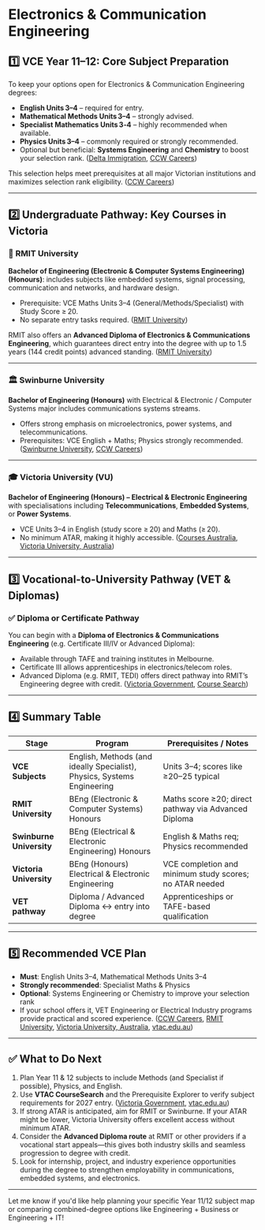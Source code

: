 # Electronics & Communication Engineering

## 1️⃣ VCE Year 11–12: Core Subject Preparation

To keep your options open for Electronics & Communication Engineering degrees:

* **English Units 3–4** – required for entry.
* **Mathematical Methods Units 3–4** – strongly advised.
* **Specialist Mathematics Units 3‑4** – highly recommended when available.
* **Physics Units 3–4** – commonly required or strongly recommended.
* Optional but beneficial: **Systems Engineering** and **Chemistry** to boost your selection rank. ([Delta Immigration][1], [CCW Careers][2])

This selection helps meet prerequisites at all major Victorian institutions and maximizes selection rank eligibility. ([CCW Careers][2])

---

## 2️⃣ Undergraduate Pathway: Key Courses in Victoria

### 🎯 RMIT University

**Bachelor of Engineering (Electronic & Computer Systems Engineering) (Honours)**: includes subjects like embedded systems, signal processing, communication and networks, and hardware design.

* Prerequisite: VCE Maths Units 3–4 (General/Methods/Specialist) with Study Score ≥ 20.
* No separate entry tasks required. ([RMIT University][3])

RMIT also offers an **Advanced Diploma of Electronics & Communications Engineering**, which guarantees direct entry into the degree with up to 1.5 years (144 credit points) advanced standing. ([RMIT University][4])

---

### 🏛️ Swinburne University

**Bachelor of Engineering (Honours)** with Electrical & Electronic / Computer Systems major includes communications systems streams.

* Offers strong emphasis on microelectronics, power systems, and telecommunications.
* Prerequisites: VCE English + Maths; Physics strongly recommended. ([Swinburne University][5], [CCW Careers][2])

---

### 🎓 Victoria University (VU)

**Bachelor of Engineering (Honours) – Electrical & Electronic Engineering** with specialisations including **Telecommunications**, **Embedded Systems**, or **Power Systems**.

* VCE Units 3–4 in English (study score ≥ 20) and Maths (≥ 20).
* No minimum ATAR, making it highly accessible. ([Courses Australia][6], [Victoria University, Australia][7])

---

## 3️⃣ Vocational-to-University Pathway (VET & Diplomas)

### ✅ Diploma or Certificate Pathway

You can begin with a **Diploma of Electronics & Communications Engineering** (e.g. Certificate III/IV or Advanced Diploma):

* Available through TAFE and training institutes in Melbourne.
* Certificate III allows apprenticeships in electronics/telecom roles.
* Advanced Diploma (e.g. RMIT, TEDI) offers direct pathway into RMIT’s Engineering degree with credit. ([Victoria Government][8], [Course Search][9])

---

## 4️⃣ Summary Table

| Stage                    | Program                                                                 | Prerequisites / Notes                                   |
| ------------------------ | ----------------------------------------------------------------------- | ------------------------------------------------------- |
| **VCE Subjects**         | English, Methods (and ideally Specialist), Physics, Systems Engineering | Units 3–4; scores like ≥20–25 typical                   |
| **RMIT University**      | BEng (Electronic & Computer Systems) Honours                            | Maths score ≥20; direct pathway via Advanced Diploma    |
| **Swinburne University** | BEng (Electrical & Electronic Engineering) Honours                      | English & Maths req; Physics recommended                |
| **Victoria University**  | BEng (Honours) Electrical & Electronic Engineering                      | VCE completion and minimum study scores; no ATAR needed |
| **VET pathway**          | Diploma / Advanced Diploma ↔ entry into degree                          | Apprenticeships or TAFE-based qualification             |

---

## 5️⃣ Recommended VCE Plan

* **Must**: English Units 3–4, Mathematical Methods Units 3–4
* **Strongly recommended**: Specialist Maths & Physics
* **Optional**: Systems Engineering or Chemistry to improve your selection rank
* If your school offers it, VET Engineering or Electrical Industry programs provide practical and scored experience. ([CCW Careers][2], [RMIT University][4], [Victoria University, Australia][10], [vtac.edu.au][11])

---

## ✅ What to Do Next

1. Plan Year 11 & 12 subjects to include Methods (and Specialist if possible), Physics, and English.
2. Use **VTAC CourseSearch** and the Prerequisite Explorer to verify subject requirements for 2027 entry. ([Victoria Government][8], [vtac.edu.au][11])
3. If strong ATAR is anticipated, aim for RMIT or Swinburne. If your ATAR might be lower, Victoria University offers excellent access without minimum ATAR.
4. Consider the **Advanced Diploma route** at RMIT or other providers if a vocational start appeals—this gives both industry skills and seamless progression to degree with credit.
5. Look for internship, project, and industry experience opportunities during the degree to strengthen employability in communications, embedded systems, and electronics.

---

Let me know if you'd like help planning your specific Year 11/12 subject map or comparing combined-degree options like Engineering + Business or Engineering + IT!

[1]: https://www.deltaimmigration.com.au/Electronics-Engineering-Courses/Victoria.htm?utm_source=chatgpt.com "Electronics Engineering Courses in Victoria"
[2]: https://ccwcareers.edublogs.org/files/2025/07/VCE-Subject-Prerequisites-Engineering-Courses-2026-2028.pdf?utm_source=chatgpt.com "VCE SUBJECT PREREQUISITES UNDERGRADUATE ENTRY ENGINEERING COURSES"
[3]: https://www.rmit.edu.au/study-with-us/levels-of-study/undergraduate-study/honours-degrees/bachelor-of-engineering-electronic-and-computer-systems-engineeringhonoursbachelor-of-business-bh111?utm_source=chatgpt.com "Bachelor of Engineering (Electronic and Computer Systems Engineering)(Honours)/Bachelor of Business - RMIT University"
[4]: https://www.rmit.edu.au/study-with-us/levels-of-study/vocational-study/advanced-diplomas/advanced-diploma-of-electronics-and-communications-engineering-c6178?utm_source=chatgpt.com "Advanced Diploma of Electronics and Communications Engineering"
[5]: https://www.swinburne.edu.au/courses/find-a-course/engineering/electrical-electronic/?utm_source=chatgpt.com "Electrical and Electronic Engineering - Swinburne University of Technology"
[6]: https://www.courses.com.au/provider-course/bachelor-of-engineering-honours-electrical-and-electronic-engineering-victoria-university?utm_source=chatgpt.com "Victoria University - Bachelor of Engineering (Honours) (Electrical and Electronic Engineering)"
[7]: https://www.vu.edu.au/courses/bachelor-of-engineering-honours-electrical-and-electronic-engineering-nhee/?utm_source=chatgpt.com "Bachelor of Engineering (Honours) (Electrical and Electronic Engineering) | Victoria University"
[8]: https://www.vic.gov.au/choosing-year-11-and-12-subjects?utm_source=chatgpt.com "Choosing Year 11 and 12 subjects | vic.gov.au"
[9]: https://coursesearch.studymelbourne.vic.gov.au/course/details.html?courseid=56787826&institutionid=428956&utm_source=chatgpt.com "Diploma of Electronics and Communications Engineering - Study Melbourne"
[10]: https://www.vu.edu.au/courses/bachelor-of-engineering-honours-electrical-and-electronic-engineering-nhee?utm_source=chatgpt.com "Bachelor of Engineering (Honours) (Electrical and Electronic ..."
[11]: https://vtac.edu.au/research/prerequisite-explorer?utm_source=chatgpt.com "How to use CourseSearch Prerequisite Explorer - VTAC"
